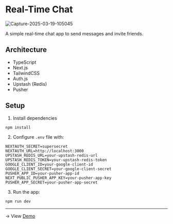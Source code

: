 # Real-Time Chat

![Capture-2025-03-19-105045](https://github.com/user-attachments/assets/821a7df5-8cb2-48c0-92c3-d05a73128645)

A simple real-time chat app to send messages and invite friends.

## Architecture

- TypeScript
- Next.js
- TailwindCSS
- Auth.js
- Upstash (Redis)
- Pusher

## Setup

1. Install dependencies

```bash
npm install
```

2. Configure `.env` file with:

```env
NEXTAUTH_SECRET=supersecret
NEXTAUTH_URL=http://localhost:3000
UPSTASH_REDIS_URL=your-upstash-redis-url
UPSTASH_REDIS_TOKEN=your-upstash-redis-token
GOOGLE_CLIENT_ID=your-google-client-id
GOOGLE_CLIENT_SECRET=your-google-client-secret
PUSHER_APP_ID=your-pusher-app-id
NEXT_PUBLIC_PUSHER_APP_KEY=your-pusher-app-key
PUSHER_APP_SECRET=your-pusher-app-secret
```

3. Run the app:

```bash
npm run dev
```

___

&#8594; View [Demo](https://realtime-chat-ahu8zlv4d-tiagopacedevs-projects.vercel.app)

